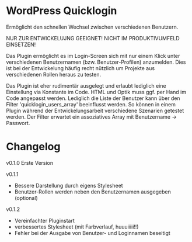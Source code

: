 WordPress Quicklogin
====================

Ermöglicht den schnellen Wechsel zwischen verschiedenen Benutzern.

NUR ZUR ENTWICKELUJNG GEEIGNET! NICHT IM PRODUKTIVUMFELD EINSETZEN!

Das Plugin ermöglicht es im Login-Screen sich mit nur einem Klick unter verschiedenen Benutzernamen (bzw. Benutzer-Profilen) anzumelden.
Dies ist bei der Entwickelung häufig recht nützlich um Projekte aus verschiedenen Rollen heraus zu testen.

Das Plugin ist eher rudimentär ausgelegt und erlaubt lediglich eine Einstellung via Konstante im Code. HTML und Optik muss ggf. per Hand im Code angepasst werden.
Lediglich die Liste der Benutzer kann über den Filter 'quicklogin_users_array' beeinflusst werden. So können in einem Plugin während der Entwickelungsarbeit verschiedene Szenarien getestet werden. Der Filter erwartet ein assoziatives Array mit Benutzername -> Passwort.

Changelog
=========

v0.1.0
Erste Version
	
v0.1.1
- Bessere Darstellung durch eigens Stylesheet
- Benutzer-Rollen werden neben den Benutzernamen ausgegeben (optional)

v0.1.2

-	Vereinfachter Pluginstart
-	verbessertes Stylesheet (mit Farbverlauf, huuuiiiii!!)
-	Fehler bei der Ausgabe von Benutzer- und Loginnamen beseitigt